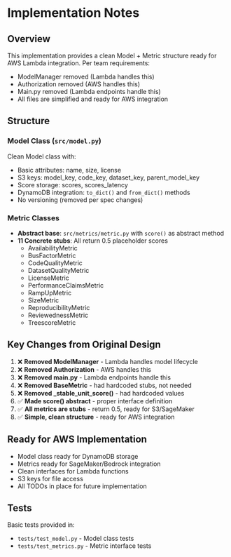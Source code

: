 # Implementation Notes

## Overview
This implementation provides a clean Model + Metric structure ready for AWS Lambda integration. Per team requirements:
- ModelManager removed (Lambda handles this)
- Authorization removed (AWS handles this)
- Main.py removed (Lambda endpoints handle this)
- All files are simplified and ready for AWS integration

## Structure

### Model Class (`src/model.py`)
Clean Model class with:
- Basic attributes: name, size, license
- S3 keys: model_key, code_key, dataset_key, parent_model_key
- Score storage: scores, scores_latency
- DynamoDB integration: `to_dict()` and `from_dict()` methods
- No versioning (removed per spec changes)

### Metric Classes
- **Abstract base**: `src/metrics/metric.py` with `score()` as abstract method
- **11 Concrete stubs**: All return 0.5 placeholder scores
  - AvailabilityMetric
  - BusFactorMetric
  - CodeQualityMetric
  - DatasetQualityMetric
  - LicenseMetric
  - PerformanceClaimsMetric
  - RampUpMetric
  - SizeMetric
  - ReproducibilityMetric
  - ReviewednessMetric
  - TreescoreMetric

## Key Changes from Original Design
1. ❌ **Removed ModelManager** - Lambda handles model lifecycle
2. ❌ **Removed Authorization** - AWS handles this
3. ❌ **Removed main.py** - Lambda endpoints handle this
4. ❌ **Removed BaseMetric** - had hardcoded stubs, not needed
5. ❌ **Removed _stable_unit_score()** - had hardcoded values
6. ✅ **Made score() abstract** - proper interface definition
7. ✅ **All metrics are stubs** - return 0.5, ready for S3/SageMaker
8. ✅ **Simple, clean structure** - ready for AWS integration

## Ready for AWS Implementation
- Model class ready for DynamoDB storage
- Metrics ready for SageMaker/Bedrock integration
- Clean interfaces for Lambda functions
- S3 keys for file access
- All TODOs in place for future implementation

## Tests
Basic tests provided in:
- `tests/test_model.py` - Model class tests
- `tests/test_metrics.py` - Metric interface tests
